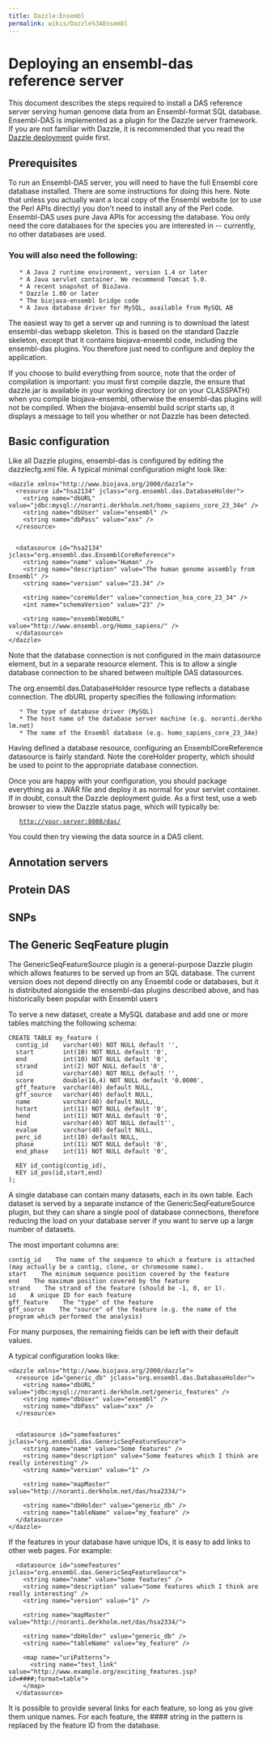 ```yaml
---
title: Dazzle:Ensembl
permalink: wikis/Dazzle%3AEnsembl
---
```


Deploying an ensembl-das reference server
=========================================

This document describes the steps required to install a DAS reference
server serving human genome data from an Ensembl-format SQL database.
Ensembl-DAS is implemented as a plugin for the Dazzle server framework.
If you are not familiar with Dazzle, it is recommended that you read the
[Dazzle deployment](Dazzle:deployment "wikilink") guide first.

Prerequisites
-------------

To run an Ensembl-DAS server, you will need to have the full Ensembl
core database installed. There are some instructions for doing this
here. Note that unless you actually want a local copy of the Ensembl
website (or to use the Perl APIs directly) you don't need to install any
of the Perl code. Ensembl-DAS uses pure Java APIs for accessing the
database. You only need the core databases for the species you are
interested in -- currently, no other databases are used.

### You will also need the following:

`   * A Java 2 runtime environment, version 1.4 or later`  
`   * A Java servlet container. We recommend Tomcat 5.0.`  
`   * A recent snapshot of BioJava.`  
`   * Dazzle 1.00 or later`  
`   * The biojava-ensembl bridge code`  
`   * A Java database driver for MySQL, available from MySQL AB`

The easiest way to get a server up and running is to download the latest
ensembl-das webapp skeleton. This is based on the standard Dazzle
skeleton, except that it contains biojava-ensembl code, including the
ensembl-das plugins. You therefore just need to configure and deploy the
application.

If you choose to build everything from source, note that the order of
compilation is important: you must first compile dazzle, the ensure that
dazzle.jar is available in your working directory (or on your CLASSPATH)
when you compile biojava-ensembl, otherwise the ensembl-das plugins will
not be compiled. When the biojava-ensembl build script starts up, it
displays a message to tell you whether or not Dazzle has been detected.

Basic configuration
-------------------

Like all Dazzle plugins, ensembl-das is configured by editing the
dazzlecfg.xml file. A typical minimal configuration might look like:

    <dazzle xmlns="http://www.biojava.org/2000/dazzle">
      <resource id="hsa2134" jclass="org.ensembl.das.DatabaseHolder">
        <string name="dbURL" value="jdbc:mysql://noranti.derkholm.net/homo_sapiens_core_23_34e" />
        <string name="dbUser" value="ensembl" />
        <string name="dbPass" value="xxx" />
      </resource>


      <datasource id="hsa2134" jclass="org.ensembl.das.EnsemblCoreReference">
        <string name="name" value="Human" />
        <string name="description" value="The human genome assembly from Ensembl" />
        <string name="version" value="23.34" />

        <string name="coreHolder" value="connection_hsa_core_23_34" />
        <int name="schemaVersion" value="23" />

        <string name="ensemblWebURL" value="http://www.ensembl.org/Homo_sapiens/" />
      </datasource>
    </dazzle>

Note that the database connection is not configured in the main
datasource element, but in a separate resource element. This is to allow
a single database connection to be shared between multiple DAS
datasources.

The org.ensembl.das.DatabaseHolder resource type reflects a database
connection. The dbURL property specifies the following information:

`   * The type of database driver (MySQL)`  
`   * The host name of the database server machine (e.g. noranti.derkholm.net)`  
`   * The name of the Ensembl database (e.g. homo_sapiens_core_23_34e)`

Having defined a database resource, configuring an EnsemblCoreReference
datasource is fairly standard. Note the coreHolder property, which
should be used to point to the appropriate database connection.

Once you are happy with your configuration, you should package
everything as a .WAR file and deploy it as normal for your servlet
container. If in doubt, consult the Dazzle deployment guide. As a first
test, use a web browser to view the Dazzle status page, which will
typically be:

`   `[`http://your-server:8080/das/`](http://your-server:8080/das/)` `

You could then try viewing the data source in a DAS client.

Annotation servers
------------------

Protein DAS
-----------

SNPs
----

The Generic SeqFeature plugin
-----------------------------

The GenericSeqFeatureSource plugin is a general-purpose Dazzle plugin
which allows features to be served up from an SQL database. The current
version does not depend directly on any Ensembl code or databases, but
it is distributed alongside the ensembl-das plugins described above, and
has historically been popular with Ensembl users

To serve a new dataset, create a MySQL database and add one or more
tables matching the following schema:

    CREATE TABLE my_feature ( 
      contig_id    varchar(40) NOT NULL default '', 
      start        int(10) NOT NULL default '0',
      end          int(10) NOT NULL default '0', 
      strand       int(2) NOT NULL default '0', 
      id           varchar(40) NOT NULL default '', 
      score        double(16,4) NOT NULL default '0.0000', 
      gff_feature  varchar(40) default NULL, 
      gff_source   varchar(40) default NULL,
      name         varchar(40) default NULL, 
      hstart       int(11) NOT NULL default '0',
      hend         int(11) NOT NULL default '0',
      hid          varchar(40) NOT NULL default'',
      evalue       varchar(40) default NULL,
      perc_id      int(10) default NULL, 
      phase        int(11) NOT NULL default '0', 
      end_phase    int(11) NOT NULL default '0',
      
      KEY id_contig(contig_id), 
      KEY id_pos(id,start,end) 
    ); 

A single database can contain many datasets, each in its own table. Each
dataset is served by a separate instance of the GenericSeqFeatureSource
plugin, but they can share a single pool of database connections,
therefore reducing the load on your database server if you want to serve
up a large number of datasets.

The most important columns are:

    contig_id    The name of the sequence to which a feature is attached (may actually be a contig, clone, or chromosome name).
    start    The minimum sequence position covered by the feature
    end    The maximum position covered by the feature
    strand    The strand of the feature (should be -1, 0, or 1).
    id    A unique ID for each feature
    gff_feature    The "type" of the feature
    gff_source    The "source" of the feature (e.g. the name of the program which performed the analysis)

For many purposes, the remaining fields can be left with their default
values.

A typical configuration looks like:

    <dazzle xmlns="http://www.biojava.org/2000/dazzle">
      <resource id="generic_db" jclass="org.ensembl.das.DatabaseHolder">
        <string name="dbURL" value="jdbc:mysql://noranti.derkholm.net/generic_features" />
        <string name="dbUser" value="ensembl" />
        <string name="dbPass" value="xxx" />
      </resource>


      <datasource id="somefeatures" jclass="org.ensembl.das.GenericSeqFeatureSource">
        <string name="name" value="Some features" />
        <string name="description" value="Some features which I think are really interesting" />
        <string name="version" value="1" />
        
        <string name="mapMaster" value="http://noranti.derkholm.net/das/hsa2334/">

        <string name="dbHolder" value="generic_db" />
        <string name="tableName" value="my_feature" />
      </datasource>
    </dazzle>

If the features in your database have unique IDs, it is easy to add
links to other web pages. For example:

      <datasource id="somefeatures" jclass="org.ensembl.das.GenericSeqFeatureSource">
        <string name="name" value="Some features" />
        <string name="description" value="Some features which I think are really interesting" />
        <string name="version" value="1" />
        
        <string name="mapMaster" value="http://noranti.derkholm.net/das/hsa2334/">

        <string name="dbHolder" value="generic_db" />
        <string name="tableName" value="my_feature" />
        
        <map name="uriPatterns">
          <string name="test_link" value="http://www.example.org/exciting_features.jsp?id=####;format=table">
        </map>
      </datasource>

It is possible to provide several links for each feature, so long as you
give them unique names. For each feature, the \#\#\#\# string in the
pattern is replaced by the feature ID from the database.
